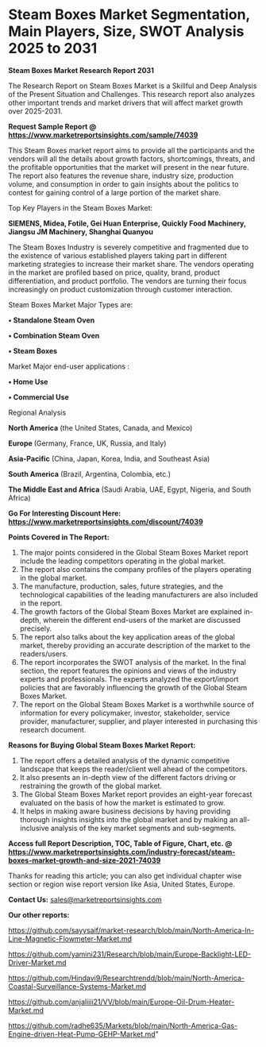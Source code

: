 #  Steam Boxes Market Segmentation, Main Players, Size, SWOT Analysis 2025 to 2031

<strong>Steam Boxes Market Research Report 2031</strong>

The Research Report on Steam Boxes Market is a Skillful and Deep Analysis of the Present Situation and Challenges. This research report also analyzes other important trends and market drivers that will affect market growth over 2025-2031.

<strong>Request Sample Report @ <a href=https://www.marketreportsinsights.com/sample/74039>https://www.marketreportsinsights.com/sample/74039</a></strong>

This Steam Boxes market report aims to provide all the participants and the vendors will all the details about growth factors, shortcomings, threats, and the profitable opportunities that the market will present in the near future. The report also features the revenue share, industry size, production volume, and consumption in order to gain insights about the politics to contest for gaining control of a large portion of the market share.

Top Key Players in the Steam Boxes Market:

<strong>SIEMENS, Midea, Fotile, Gei Huan Enterprise, Quickly Food Machinery, Jiangsu JM Machinery, Shanghai Quanyou</strong>

The Steam Boxes Industry is severely competitive and fragmented due to the existence of various established players taking part in different marketing strategies to increase their market share. The vendors operating in the market are profiled based on price, quality, brand, product differentiation, and product portfolio. The vendors are turning their focus increasingly on product customization through customer interaction.

Steam Boxes Market Major Types are:

<strong>• Standalone Steam Oven

• Combination Steam Oven

• Steam Boxes</strong>

Market Major end-user applications :

<strong>• Home Use

• Commercial Use</strong>

Regional Analysis

</u><strong><b>North America</b></strong> (the United States, Canada, and Mexico)

<strong><b>Europe </b></strong>(Germany, France, UK, Russia, and Italy)

<strong><b>Asia-Pacific</b></strong> (China, Japan, Korea, India, and Southeast Asia)

<strong><b>South America</b></strong> (Brazil, Argentina, Colombia, etc.)

<strong><b>The Middle East and Africa</b></strong> (Saudi Arabia, UAE, Egypt, Nigeria, and South Africa)

<strong>Go For Interesting Discount Here: <a href=https://www.marketreportsinsights.com/discount/74039>https://www.marketreportsinsights.com/discount/74039</a></strong>

<strong>Points Covered in The Report:</strong>
<ol>
  <li>The major points considered in the Global Steam Boxes Market report include the leading competitors operating in the global market.</li>
  <li>The report also contains the company profiles of the players operating in the global market.</li>
  <li>The manufacture, production, sales, future strategies, and the technological capabilities of the leading manufacturers are also included in the report.</li>
  <li>The growth factors of the Global Steam Boxes Market are explained in-depth, wherein the different end-users of the market are discussed precisely.</li>
  <li>The report also talks about the key application areas of the global market, thereby providing an accurate description of the market to the readers/users.</li>
  <li>The report incorporates the SWOT analysis of the market. In the final section, the report features the opinions and views of the industry experts and professionals. The experts analyzed the export/import policies that are favorably influencing the growth of the Global Steam Boxes Market.</li>
  <li>The report on the Global Steam Boxes Market is a worthwhile source of information for every policymaker, investor, stakeholder, service provider, manufacturer, supplier, and player interested in purchasing this research document.</li>
</ol>
<strong>Reasons for Buying Global Steam Boxes Market Report:</strong>

<ol>
  <li>The report offers a detailed analysis of the dynamic competitive landscape that keeps the reader/client well ahead of the competitors.</li>
  <li>It also presents an in-depth view of the different factors driving or restraining the growth of the global market.</li>
  <li>The Global Steam Boxes Market report provides an eight-year forecast evaluated on the basis of how the market is estimated to grow.</li>
  <li>It helps in making aware business decisions by having providing thorough insights insights into the global market and by making an all-inclusive analysis of the key market segments and sub-segments.</li>
</ol>
<strong>Access full Report Description, TOC, Table of Figure, Chart, etc. @ <a href=https://www.marketreportsinsights.com/industry-forecast/steam-boxes-market-growth-and-size-2021-74039>https://www.marketreportsinsights.com/industry-forecast/steam-boxes-market-growth-and-size-2021-74039</a></strong>


Thanks for reading this article; you can also get individual chapter wise section or region wise report version like Asia, United States, Europe.

<strong>Contact Us:</strong>
sales@marketreportsinsights.com

<strong>Our other reports:</strong>

<a href=https://github.com/sayysaif/market-research/blob/main/North-America-In-Line-Magnetic-Flowmeter-Market.md>https://github.com/sayysaif/market-research/blob/main/North-America-In-Line-Magnetic-Flowmeter-Market.md</a>

<a href=https://github.com/yamini231/Research/blob/main/Europe-Backlight-LED-Driver-Market.md>https://github.com/yamini231/Research/blob/main/Europe-Backlight-LED-Driver-Market.md</a>

<a href=https://github.com/Hindavi9/Researchtrendd/blob/main/North-America-Coastal-Surveillance-Systems-Market.md>https://github.com/Hindavi9/Researchtrendd/blob/main/North-America-Coastal-Surveillance-Systems-Market.md</a>

<a href=https://github.com/anjaliiii21/VV/blob/main/Europe-Oil-Drum-Heater-Market.md>https://github.com/anjaliiii21/VV/blob/main/Europe-Oil-Drum-Heater-Market.md</a>

<a href=https://github.com/radhe635/Markets/blob/main/North-America-Gas-Engine-driven-Heat-Pump-GEHP-Market.md>https://github.com/radhe635/Markets/blob/main/North-America-Gas-Engine-driven-Heat-Pump-GEHP-Market.md</a>"
